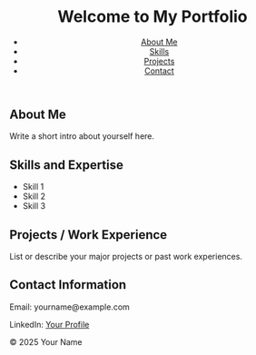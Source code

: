 <!DOCTYPE html>
<html lang="en">
<head>
  <meta charset="UTF-8" />
  <meta name="viewport" content="width=device-width, initial-scale=1.0" />
  <title>My Portfolio</title>
  <link rel="stylesheet" href="style.css" />
</head>
<body>
  <header>
    <h1>Welcome to My Portfolio</h1>
    <nav>
      <ul>
        <li><a href="#about">About Me</a></li>
        <li><a href="#skills">Skills</a></li>
        <li><a href="#projects">Projects</a></li>
        <li><a href="#contact">Contact</a></li>
      </ul>
    </nav>
  </header>

  <section id="about">
    <h2>About Me</h2>
    <p>Write a short intro about yourself here.</p>
  </section>

  <section id="skills">
    <h2>Skills and Expertise</h2>
    <ul>
      <li>Skill 1</li>
      <li>Skill 2</li>
      <li>Skill 3</li>
    </ul>
  </section>

  <section id="projects">
    <h2>Projects / Work Experience</h2>
    <p>List or describe your major projects or past work experiences.</p>
  </section>

  <section id="contact">
    <h2>Contact Information</h2>
    <p>Email: yourname@example.com</p>
    <p>LinkedIn: <a href="https://linkedin.com/in/yourprofile" target="_blank">Your Profile</a></p>
  </section>

  <footer>
    <p>© 2025 Your Name</p>
  </footer>
</body>
</html>
